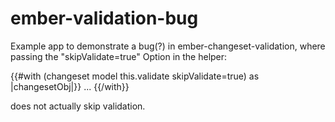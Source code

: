 # ember-validation-bug

Example app to demonstrate a bug(?) in ember-changeset-validation, where passing the "skipValidate=true" Option in the helper:


{{#with (changeset model this.validate skipValidate=true) as |changesetObj|}}
  ...
{{/with}}


does not actually skip validation.

